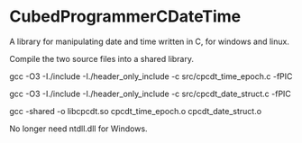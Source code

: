 # CubedProgrammerCDateTime
A library for manipulating date and time written in C, for windows and linux.

Compile the two source files into a shared library.

gcc -O3 -I./include -I./header_only_include -c src/cpcdt_time_epoch.c -fPIC

gcc -O3 -I./include -I./header_only_include -c src/cpcdt_date_struct.c -fPIC

gcc -shared -o libcpcdt.so cpcdt_time_epoch.o cpcdt_date_struct.o

No longer need ntdll.dll for Windows.